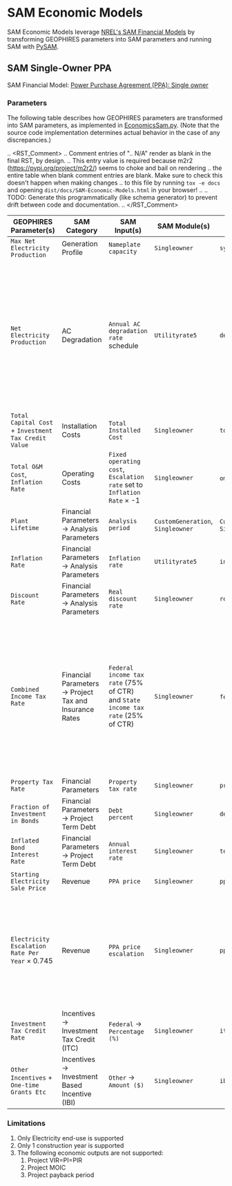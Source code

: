# SAM Economic Models

SAM Economic Models leverage [NREL's SAM Financial Models](https://sam.nrel.gov/financial-models.html)
by transforming GEOPHIRES parameters into SAM parameters and running SAM with [PySAM](https://github.com/NREL/pysam).

## SAM Single-Owner PPA

SAM Financial Model: [Power Purchase Agreement (PPA): Single owner](https://sam.nrel.gov/financial-models/utility-scale-ppa)

### Parameters

The following table describes how GEOPHIRES parameters are transformed into SAM parameters, as implemented in
[EconomicsSam.py](https://github.com/softwareengineerprogrammer/GEOPHIRES/blob/274786e6799d32dad3f42a2a04297818b811f24c/src/geophires_x/EconomicsSam.py#L135-L195).
(Note that the source code implementation determines actual behavior in the case of any discrepancies.)

.. <RST_Comment>
.. Comment entries of ".. N/A" render as blank in the final RST, by design.
.. This entry value is required because m2r2 (https://pypi.org/project/m2r2/) seems to choke and bail on rendering
.. the entire table when blank comment entries are blank. Make sure to check this doesn't happen when making changes
.. to this file by running `tox -e docs` and opening `dist/docs/SAM-Economic-Models.html` in your browser!
..
.. TODO: Generate this programmatically (like schema generator) to prevent drift between code and documentation.
.. </RST_Comment>

| GEOPHIRES Parameter(s)                               | SAM Category                                           | SAM Input(s)                                                                     | SAM Module(s)                     | SAM Parameter Name(s)                                        | Comment                                                                                                                                                                                                          |
|------------------------------------------------------|--------------------------------------------------------|----------------------------------------------------------------------------------|-----------------------------------|--------------------------------------------------------------|------------------------------------------------------------------------------------------------------------------------------------------------------------------------------------------------------------------|
| `Max Net Electricity Production`                     | Generation Profile                                     | `Nameplate capacity`                                                             | `Singleowner`                     | `system_capacity`                                            | .. N/A                                                                                                                                                                                                           |
| `Net Electricity Production`                         | AC Degradation                                         | `Annual AC degradation rate` schedule                                            | `Utilityrate5`                    | `degradation`                                                | Percentage difference of each year's `Net Electricity Production` from `Max Net Electricity Production` is input as SAM as the degradation rate schedule in order to match SAM's generation profile to GEOPHIRES |
| `Total Capital Cost` + `Investment Tax Credit Value` | Installation Costs                                     | `Total Installed Cost`                                                           | `Singleowner`                     | `total_installed_cost`                                       | .. N/A                                                                                                                                                                                                           |
| `Total O&M Cost`, `Inflation Rate`                   | Operating Costs                                        | `Fixed operating cost`, `Escalation rate` set to `Inflation Rate` × -1           | `Singleowner`                     | `om_fixed`, `om_fixed_escal`                                 | .. N/A                                                                                                                                                                                                           |
| `Plant Lifetime`                                     | Financial Parameters → Analysis Parameters             | `Analysis period`                                                                | `CustomGeneration`, `Singleowner` | `CustomGeneration.analysis_period`, `Singleowner.term_tenor` | .. N/A                                                                                                                                                                                                           |
| `Inflation Rate`                                     | Financial Parameters → Analysis Parameters             | `Inflation rate`                                                                 | `Utilityrate5`                    | `inflation_rate`                                             | .. N/A                                                                                                                                                                                                           |
| `Discount Rate`                                      | Financial Parameters → Analysis Parameters             | `Real discount rate`                                                             | `Singleowner`                     | `real_discount_rate`                                         | .. N/A                                                                                                                                                                                                           |
| `Combined Income Tax Rate`                           | Financial Parameters → Project Tax and Insurance Rates | `Federal income tax rate` (75% of CTR) and `State income tax rate` (25%  of CTR) | `Singleowner`                     | `federal_tax_rate`,  `state_tax_rate`                        | GEOPHIRES does not have separate parameters for federal and state income tax so the rates are split from the combined rate based on the ratio of SAM's default values of 21% and 7%, respectively.               |
| `Property Tax Rate`                                  | Financial Parameters                                   | `Property tax rate`                                                              | `Singleowner`                     | `property_tax_rate`                                          | .. N/A                                                                                                                                                                                                           |
| `Fraction of Investment in Bonds`                    | Financial Parameters → Project Term Debt               | `Debt percent`                                                                   | `Singleowner`                     | `debt_percent`                                               | .. N/A                                                                                                                                                                                                           |
| `Inflated Bond Interest Rate`                        | Financial Parameters → Project Term Debt               | `Annual interest rate`                                                           | `Singleowner`                     | `term_int_rate`                                              | .. N/A                                                                                                                                                                                                           |
| `Starting Electricity Sale Price`                    | Revenue                                                | `PPA price`                                                                      | `Singleowner`                     | `ppa_price_input`                                            | .. N/A                                                                                                                                                                                                           |
| `Electricity Escalation Rate Per Year` × 0.745       | Revenue                                                | `PPA price escalation`                                                           | `Singleowner`                     | `ppa_escalation`                                             | Approximates GEOPHIRES escalation rate into escalation percentage (does not exactly match GEOPHIRES amount-based pricing model)                                                                                  |
| `Investment Tax Credit Rate`                         | Incentives → Investment Tax Credit (ITC)               | `Federal` → `Percentage (%)`                                                     | `Singleowner`                     | `itc_fed_percent`                                            | .. N/A                                                                                                                                                                                                           |
| `Other Incentives` + `One-time Grants Etc`           | Incentives → Investment Based Incentive (IBI)          | `Other`  → `Amount ($)`                                                          | `Singleowner`                     | `ibi_oth_amount`                                             | .. N/A                                                                                                                                                                                                           |

### Limitations

1. Only Electricity end-use is supported
2. Only 1 construction year is supported
3. The following economic outputs are not supported:
    1. Project VIR=PI=PIR
    2. Project MOIC
    3. Project payback period
